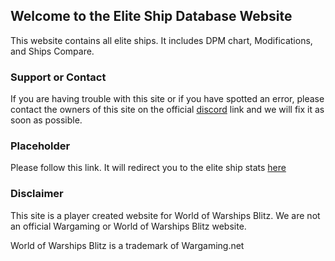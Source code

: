 ## Welcome to the Elite Ship Database Website

This website contains all elite ships. It includes DPM chart, Modifications, and Ships Compare.


### Support or Contact
If you are having trouble with this site or if you have spotted an error, please contact the owners of this site on the official [discord](https://discord.gg/6uGDZpt) link and we will fix it as soon as possible. 

### Placeholder
Please follow this link. It will redirect you to the elite ship stats [here]()
### Disclaimer
This site is a player created website for World of Warships Blitz. We are not an official Wargaming or World of Warships Blitz website.

World of Warships Blitz is a trademark of Wargaming.net
